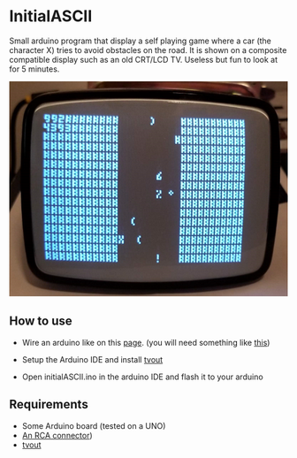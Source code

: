 # InitialASCII

Small arduino program that display a self playing game where a car (the character X) tries to avoid obstacles on the road.
It is shown on a composite compatible display such as an old CRT/LCD TV.
Useless but fun to look at for 5 minutes.

![4scanner logo](img/initialascii_crt.png)

## How to use
- Wire an arduino like on this [page](https://playground.arduino.cc/Main/TVout/). (you will need something like [this](https://www.amazon.ca/Poyiccot-Speaker-Terminal-Female-Spring/dp/B077JQMPPZ/ref=sr_1_4?keywords=rca+plug&qid=1555456684&s=gateway&sr=8-4))

- Setup the Arduino IDE and install [tvout](https://github.com/Avamander/arduino-tvout)
- Open initialASCII.ino in the arduino IDE and flash it to your arduino


## Requirements
- Some Arduino board (tested on a UNO)
- [An RCA connector](https://www.amazon.ca/Poyiccot-Speaker-Terminal-Female-Spring/dp/B077JQMPPZ/ref=sr_1_4?keywords=rca+plug&qid=1555456684&s=gateway&sr=8-4))
- [tvout](https://github.com/Avamander/arduino-tvout)